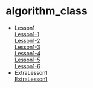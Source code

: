 # algorithm_class  
- Lesson1  
  [Lesson1-1](https://github.com/s21015/algorithm_class/tree/main/Lesson1-1)  
  [Lesson1-2](https://github.com/s21015/algorithm_class/tree/main/Lesson1-2)  
  [Lesson1-3](https://github.com/s21015/algorithm_class/tree/main/Lesson1-3)  
  [Lesson1-4](https://github.com/s21015/algorithm_class/tree/main/Lesson1-4)  
  [Lesson1-5](https://github.com/s21015/algorithm_class/tree/main/Lesson1-5)  
  [Lesson1-6](https://github.com/s21015/algorithm_class/tree/main/Lesson1-6)  
- ExtraLesson1  
  [ExtraLesson1](https://github.com/s21015/algorithm_class/tree/main/ExtraLesson1-1)
